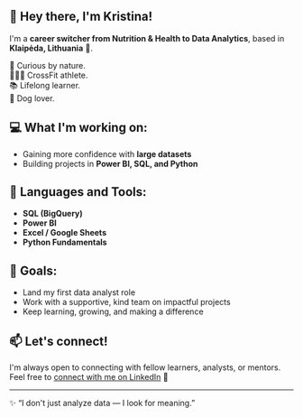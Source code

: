 ## 👋 Hey there, I'm Kristina!

I'm a **career switcher from Nutrition & Health to Data Analytics**, based in **Klaipėda, Lithuania** 🌊.  

🧠 Curious by nature.  
🏋🏼‍♀️ CrossFit athlete.  
📚 Lifelong learner.  
🐶 Dog lover.

## 💻 What I'm working on:
- Gaining more confidence with **large datasets**
- Building projects in **Power BI, SQL, and Python**

## 🔧 Languages and Tools:
- **SQL (BigQuery)**  
- **Power BI**  
- **Excel / Google Sheets**  
- **Python Fundamentals**

## 🎯 Goals:
- Land my first data analyst role 
- Work with a supportive, kind team on impactful projects  
- Keep learning, growing, and making a difference

## 📫 Let's connect!
I'm always open to connecting with fellow learners, analysts, or mentors.  
Feel free to [connect with me on LinkedIn]([https://www.linkedin.com/in/kristinarakovskaja/]) 🤝

---
✨ “I don't just analyze data — I look for meaning.”  
